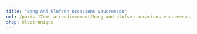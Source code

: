 ```yaml
---
title: "Bang And Olufsen Occasions Vaucresson"
url: /paris-17eme-arrondissement/bang-and-olufsen-occasions-vaucresson/
shop: électronique
---
```

